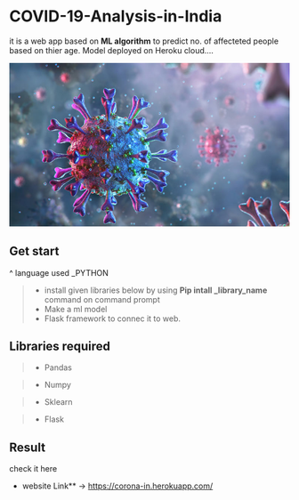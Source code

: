 # COVID-19-Analysis-in-India
it is a web app based on **ML algorithm** to predict no. of affecteted
people based on thier age. Model deployed on Heroku cloud....

<img src="https://github.com/Niketkumardheeryan/COVID-19-Analysis-in-India/blob/master/Coronavirus-COVID-19.jpg"    alt="img" >


## Get start
^ language used  _PYTHON 
 
> * install given libraries below by using **Pip intall _library_name** command on command prompt
> * Make a  ml model 
> * Flask framework to connec it to web.


## Libraries required 
> * Pandas

> * Numpy

> * Sklearn

> * Flask



## Result
check it here
 * website Link** -> https://corona-in.herokuapp.com/
